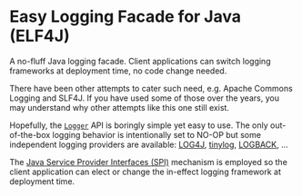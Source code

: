 <!--
**elf4j/elf4j** is a ✨ _special_ ✨ repository because its `README.md` (this file) appears on your GitHub profile.

Here are some ideas to get you started:

- 🔭 I’m currently working on ...
- 🌱 I’m currently learning ...
- 👯 I’m looking to collaborate on ...
- 🤔 I’m looking for help with ...
- 💬 Ask me about ...
- 📫 How to reach me: ...
- 😄 Pronouns: ...
- ⚡ Fun fact: ...
-->

# Easy Logging Facade for Java (ELF4J)

A no-fluff Java logging facade. Client applications can switch logging frameworks at deployment time, no code change needed.

There have been other attempts to cater such need, e.g. Apache Commons Logging and SLF4J. If you have used some of those over the years, you may understand why other attempts like this one still exist.

Hopefully, the [`Logger`](https://github.com/elf4j/elf4j-api/blob/main/README.md#the-logger) API is boringly simple yet easy to use. The only out-of-the-box logging behavior is intentionally set to NO-OP but some independent logging providers are available: [LOG4J](https://github.com/elf4j/elf4j-log4j), [tinylog](https://github.com/elf4j/elf4j-tinylog), [LOGBACK](https://github.com/elf4j/elf4j-logback), ... 

The [Java Service Provider Interfaces (SPI)](https://docs.oracle.com/javase/tutorial/sound/SPI-intro.html) mechanism is employed so the client application can elect or change the in-effect logging framework at deployment time.

